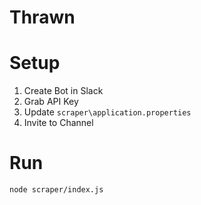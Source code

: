 # Thrawn #

# Setup #

1. Create Bot in Slack
2. Grab API Key
3. Update `scraper\application.properties`
4. Invite to Channel

# Run #

`node scraper/index.js`